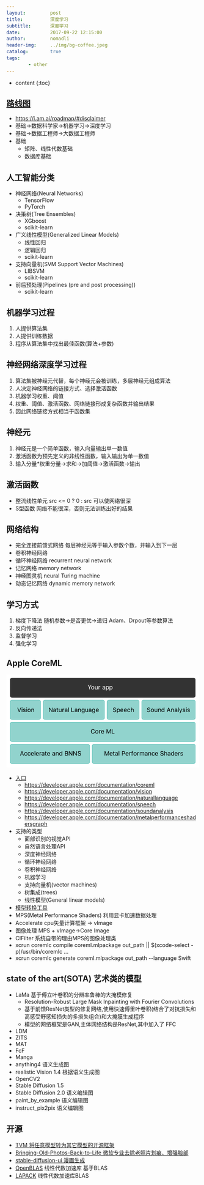 ```yaml
---
layout:         post
title:          深度学习
subtitle:       深度学习
date:           2017-09-22 12:15:00
author:         nomadli
header-img:     ../img/bg-coffee.jpeg
catalog:        true
tags:
        - other
---
```


* content
{:toc} 

## [路线图](https://github.com/AMAI-GmbH/AI-Expert-Roadmap)
- https://i.am.ai/roadmap/#disclaimer
- 基础->数据科学家->机器学习->深度学习
- 基础->数据工程师->大数据工程师
- 基础
    - 矩阵、线性代数基础
    - 数据库基础

## 人工智能分类
- 神经网络(Neural Networks)
    - TensorFlow
    - PyTorch
- 决策树(Tree Ensembles)
    - XGboost
    - scikit-learn
- 广义线性模型(Generalized Linear Models)
    - 线性回归
    - 逻辑回归
    - scikit-learn
- 支持向量机(SVM  Support Vector Machines)
    - LIBSVM
    - scikit-learn
- 前后预处理(Pipelines (pre and post processing))
    - scikit-learn

## 机器学习过程
1.  人提供算法集
2.  人提供训练数据
3.  程序从算法集中找出最佳函数(算法+参数)  

## 神经网络深度学习过程
01. 算法集被神经元代替，每个神经元会被训练，多层神经元组成算法
02. 人决定神经网络的链接方式、选择激活函数
03. 机器学习权重、阈值
04. 权重、阈值、激活函数、网络链接形成复杂函数并输出结果 
05. 因此网络链接方式相当于函数集 


## 神经元
01. 神经元是一个简单函数，输入向量输出单一数值
02. 激活函数为预先定义的非线性函数，输入输出为单一数值
03. 输入分量*权重分量->求和->加阈值->激活函数->输出

## 激活函数
- 整流线性单元 src <= 0 ? 0 : src 可以使网络很深
- S型函数 网络不能很深，否则无法训练出好的结果

## 网络结构
- 完全连接前馈式网络 每层神经元等于输入参数个数，并输入到下一层
- 卷积神经网络
- 循环神经网络 recurrent neural network
- 记忆网络 memory network
- 神经图灵机 neural Turing machine
- 动态记忆网络 dynamic memory network

## 学习方式
01. 梯度下降法 随机参数->是否更优->递归 Adam、Drpout等参数算法
02. 反向传递法
03. 监督学习
04. 强化学习


## Apple CoreML
![Apple CoreML](../img/apple_coreml.png)
- [入口](https://developer.apple.com/cn/machine-learning)
    - https://developer.apple.com/documentation/coreml
    - https://developer.apple.com/documentation/vision
    - https://developer.apple.com/documentation/naturallanguage
    - https://developer.apple.com/documentation/speech
    - https://developer.apple.com/documentation/soundanalysis
    - https://developer.apple.com/documentation/metalperformanceshadersgraph
- 支持的类型
    - 面部识别的视觉API
    - 自然语言处理API
    - 深度神经网络
    - 循环神经网络
    - 卷积神经网络
    - 机器学习
    - 支持向量机(vector machines)
    - 树集成(trees)
    - 线性模型(General linear models)
- [模型转换工具](https://github.com/apple/coremltools)
- MPS(Metal Performance Shaders) 利用显卡加速数据处理
- Accelerate cpu矢量计算框架 -> vImage
- 图像处理 MPS + vImage->Core Image
- CIFilter 系统自带的理由MPS的图像处理类
- xcrun coremlc compile coreml.mlpackage out_path || $(xcode-select -p)/usr/bin/coremlc ...
- xcrun coremlc generate coreml.mlpackage out_path --language Swift


## state of the art(SOTA) 艺术类的模型
- LaMa 基于傅立叶卷积的分辨率鲁棒的大掩模修复
    - Resolution-Robust Large Mask Inpainting with Fourier Convolutions
    - 基于前馈ResNet类型的修复网络,使用快速傅里叶卷积(结合了对抗损失和高感受野感知损失的多损失组合)和大掩膜生成程序
    - 模型的网络框架是GAN,主体网络结构是ResNet,其中加入了 FFC
- LDM
- ZITS
- MAT
- FcF
- Manga
- anything4 语义生成图
- realistic Vision 1.4 根据语义生成图
- OpenCV2
- Stable Diffusion 1.5
- Stable Diffusion 2.0 语义编辑图
- paint_by_example 语义编辑图
- instruct_pix2pix 语义编辑图

## 开源
- [TVM 将任意模型转为其它模型的开源框架](https://tvm.apache.org)
- [Bringing-Old-Photos-Back-to-Life 微软专业去除老照片划痕、增强脸部](https://github.com/microsoft/Bringing-Old-Photos-Back-to-Life)
- [stable-diffusion-ui 漫画生成](https://github.com/AUTOMATIC1111/stable-diffusion-webui)
- [OpenBLAS](https://github.com/xianyi/OpenBLAS) 线性代数加速库 基于BLAS
- [LAPACK](http://github.com/Reference-LAPACK) 线性代数加速库BLAS